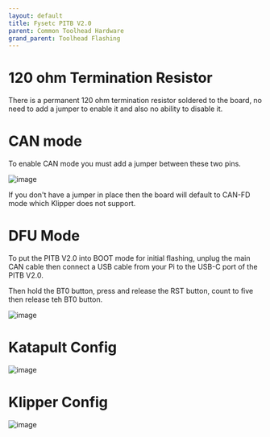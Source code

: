```yaml
---
layout: default 
title: Fysetc PITB V2.0
parent: Common Toolhead Hardware
grand_parent: Toolhead Flashing
---
```


# 120 ohm Termination Resistor

There is a permanent 120 ohm termination resistor soldered to the board, no need to add a jumper to enable it and also no ability to disable it.

# CAN mode

To enable CAN mode you must add a jumper between these two pins.

![image](https://github.com/user-attachments/assets/6f6b9e51-c025-4b34-8537-5449ee7f5833)

If you don't have a jumper in place then the board will default to CAN-FD mode which Klipper does not support.

# DFU Mode

To put the PITB V2.0 into BOOT mode for initial flashing, unplug the main CAN cable then connect a USB cable from your Pi to the USB-C port of the PITB V2.0.

Then hold the BT0 button, press and release the RST button, count to five then release teh BT0 button.

![image](https://github.com/user-attachments/assets/0a0f4cd2-68ce-4eb5-a412-7444df0cff82)

# Katapult Config

![image](https://github.com/user-attachments/assets/6720f402-2459-491a-9a59-1621ab4daf52)


# Klipper Config

![image](https://github.com/user-attachments/assets/1b2ca665-530b-4fe2-af33-27c62d4ca86e)

